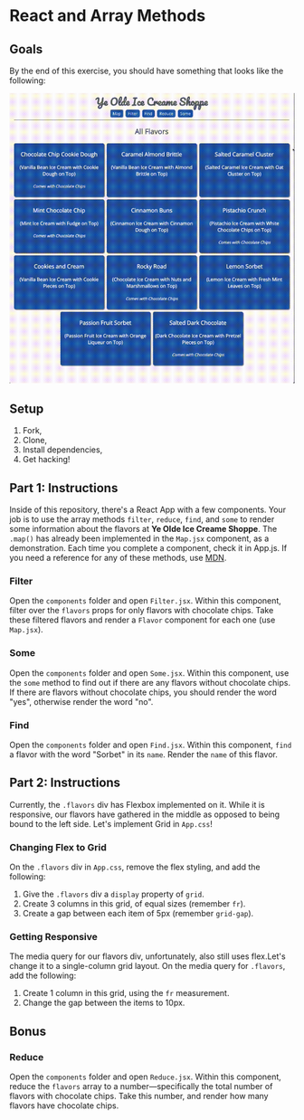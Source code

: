 # React and Array Methods

## Goals

By the end of this exercise, you should have something that looks like the following:

![complete gif](./complete.gif)

## Setup

1. Fork,
2. Clone,
3. Install dependencies,
4. Get hacking!

## Part 1: Instructions

Inside of this repository, there's a React App with a few components. Your job is to use the array methods `filter`, `reduce`, `find`, and `some` to render some information about the flavors at **Ye Olde Ice Creame Shoppe**. The `.map()` has already been implemented in the `Map.jsx` component, as a demonstration. Each time you complete a component, check it in App.js. If you need a reference for any of these methods, use [MDN](https://developer.mozilla.org/en-US/docs/Web/JavaScript/Reference/Global_Objects/Array#instance_methods).

### Filter

Open the `components` folder and open `Filter.jsx`. Within this component, filter over the `flavors` props for only flavors with chocolate chips. Take these filtered flavors and render a `Flavor` component for each one (use `Map.jsx`).

### Some

Open the `components` folder and open `Some.jsx`. Within this component, use the `some` method to find out if there are any flavors without chocolate chips. If there are flavors without chocolate chips, you should render the word "yes", otherwise render the word "no".

### Find

Open the `components` folder and open `Find.jsx`. Within this component, `find` a flavor with the word "Sorbet" in its `name`. Render the `name` of this flavor.

## Part 2: Instructions

Currently, the `.flavors` div has Flexbox implemented on it. While it is responsive, our flavors have gathered in the middle as opposed to being bound to the left side. Let's implement Grid in `App.css`!

### Changing Flex to Grid

On the `.flavors` div in `App.css`, remove the flex styling, and add the following:

1. Give the `.flavors` div a `display` property of `grid`.
2. Create 3 columns in this grid, of equal sizes (remember `fr`).
3. Create a gap between each item of 5px (remember `grid-gap`).

### Getting Responsive

The media query for our flavors div, unfortunately, also still uses flex.Let's change it to a single-column grid layout. On the media query for `.flavors`, add the following:

1. Create 1 column in this grid, using the `fr` measurement.
2. Change the gap between the items to 10px.

## Bonus

### Reduce

Open the `components` folder and open `Reduce.jsx`. Within this component, reduce the `flavors` array to a number—specifically the total number of flavors with chocolate chips. Take this number, and render how many flavors have chocolate chips.
